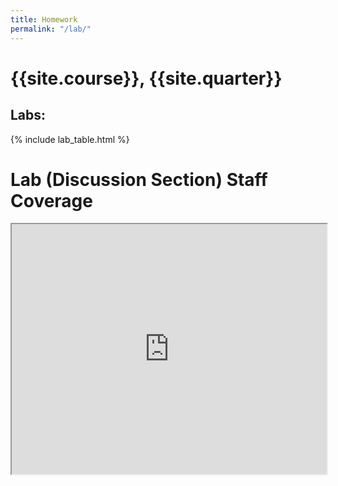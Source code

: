 ```yaml
---
title: Homework
permalink: "/lab/"
---
```


# {{site.course}}, {{site.quarter}}

## Labs:
{% include lab_table.html %}

# Lab (Discussion Section) Staff Coverage

<style>
  iframe { width: 100%; height: 400px;}
</style>

<iframe src="https://docs.google.com/spreadsheets/d/e/2PACX-1vR5h9b3clAaPxMLvs7GeMm6jVqgPE_Y7xgJsuvcAuUVBP2opUyxyeA2T5RQwzgIiVSwKfmhTOqb1wN9/pubhtml?gid=213256577&amp;single=true&amp;widget=true&amp;headers=false"></iframe>

